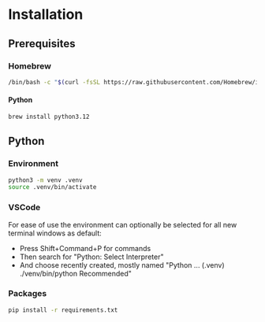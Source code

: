 # Installation

## Prerequisites

### Homebrew

```bash
/bin/bash -c "$(curl -fsSL https://raw.githubusercontent.com/Homebrew/install/HEAD/install.sh)"
```

#### Python

```bash
brew install python3.12
```

## Python

### Environment

```bash
python3 -m venv .venv
source .venv/bin/activate
```

### VSCode

For ease of use the environment can optionally be selected for all new terminal windows as default:
* Press Shift+Command+P for commands
* Then search for "Python: Select Interpreter"
* And choose recently created, mostly named "Python ... (.venv) ./venv/bin/python Recommended"

### Packages

```bash
pip install -r requirements.txt
```
